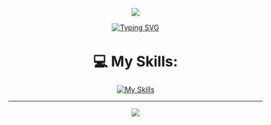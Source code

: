 
<div align='center'> 

![](https://i.imgur.com/q0A5GpZ.png)

[![Typing SVG](https://readme-typing-svg.demolab.com?font=Bebas+Neue&size=69&duration=3000&pause=1000&color=CCDBE4&center=true&vCenter=true&width=750&height=60&lines=Uniek+Development;Script+developer+for+fivem;Front-End+Web+Developer)](https://git.io/typing-svg)
  
# 💻 My Skills:
[![My Skills](https://skillicons.dev/icons?i=html,css,bootstrap,tailwind,js,jquery,react,redux,nodejs,mysql,bash,vscode,discord,codepen,figma)](https://skillicons.dev)
<!--# 📊 GitHub Stats:
![](https://github-readme-stats.vercel.app/api?username=Uniekdev&theme=midnight-purple&hide_border=false&include_all_commits=true&count_private=false)<br/>
![](https://github-readme-streak-stats.herokuapp.com/?user=Uniekdev&theme=midnight-purple&hide_border=false)<br/> -->


---
[![](https://visitcount.itsvg.in/api?id=Uniekdev&icon=0&color=0)](https://visitcount.itsvg.in)

<!-- Proudly created with GPRM ( https://gprm.itsvg.in ) -->
 </div>
